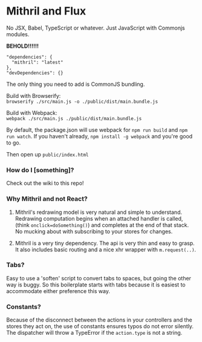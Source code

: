 # Mithril and Flux

No JSX, Babel, TypeScript or whatever. Just JavaScript with Commonjs modules.

**BEHOLD!!!!!!**
```
"dependencies": {
  "mithril": "latest"
},
"devDependencies": {}
```

The only thing you need to add is CommonJS bundling.

Build with Browserify:  
`browserify ./src/main.js -o ./public/dist/main.bundle.js`

Build with Webpack:  
`webpack ./src/main.js ./public/dist/main.bundle.js`

By default, the package.json will use 
webpack for `npm run build` and `npm run watch`.
If you haven't already, `npm install -g webpack` and you're 
good to go.

Then open up `public/index.html`

### How do I [something]?

Check out the wiki to this repo!

### Why Mithril and not React?

1. Mithril's redrawing model is very natural and simple to understand. 
Redrawing computation begins when an attached handler is called, 
(think `onclick=doSomething()`)
and completes at the end of that stack. No mucking about with
subscribing to your stores for changes. 

2. Mithril is a very tiny dependency. The api is very thin and easy
to grasp. It also includes basic routing and a nice xhr wrapper with
`m.request(..)`.


### Tabs?

Easy to use a 'soften' script to convert tabs to spaces, but going
the other way is buggy. So this boilerplate starts with tabs because
it is easiest to accommodate either preference this way.


### Constants?

Because of the disconnect between the actions in your controllers
and the stores they act on, the use of constants ensures typos do
not error silently. The dispatcher will throw a TypeError if 
the `action.type` is not a string.

